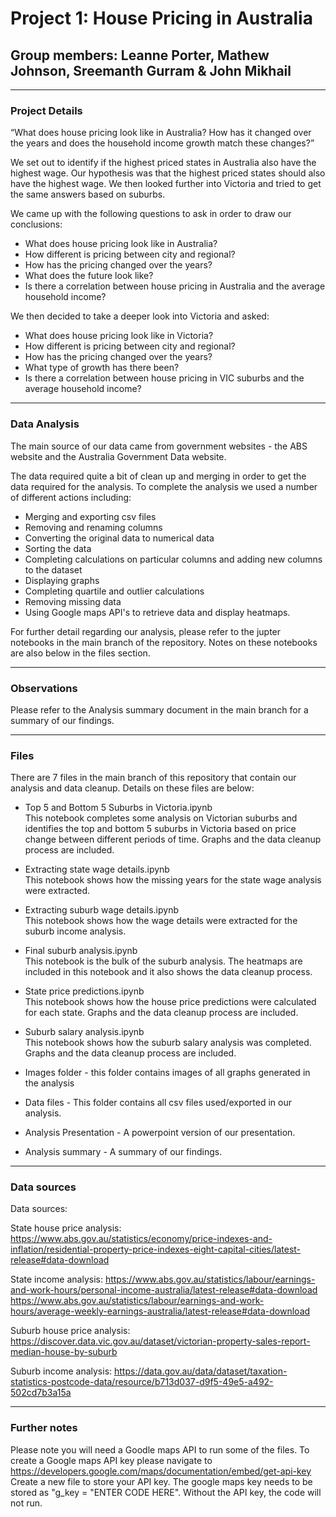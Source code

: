 # Project 1: House Pricing in Australia

## Group members: Leanne Porter, Mathew Johnson, Sreemanth Gurram & John Mikhail

---

### Project Details
“What does house pricing look like in Australia? How has it changed over the years and does the household income growth match these changes?”

We set out to identify if the highest priced states in Australia also have the highest wage. 
Our hypothesis was that the highest priced states should also have the highest wage.
We then looked further into Victoria and tried to get the same answers based on suburbs.

We came up with the following questions to ask in order to draw our conclusions:

* What does house pricing look like in Australia?
* How different is pricing between city and regional?
* How has the pricing changed over the years?
* What does the future look like?
* Is there a correlation between house pricing in Australia and the average household income?

We then decided to take a deeper look into Victoria and asked:
* What does house pricing look like in Victoria?
* How different is pricing between city and regional?
* How has the pricing changed over the years?
* What type of growth has there been?
* Is there a correlation between house pricing in VIC suburbs and the average household income?

----

### Data Analysis
The main source of our data came from government websites - the ABS website and the Australia Government Data website.

The data required quite a bit of clean up and merging in order to get the data required for the analysis.
To complete the analysis we used a number of different actions including:

* Merging and exporting csv files
* Removing and renaming columns
* Converting the original data to numerical data
* Sorting the data
* Completing calculations on particular columns and adding new columns to the dataset
* Displaying graphs
* Completing quartile and outlier calculations
* Removing missing data
* Using Google maps API's to retrieve data and display heatmaps.

For further detail regarding our analysis, please refer to the jupter notebooks in the main branch of the repository.
Notes on these notebooks are also below in the files section.

---
### Observations

Please refer to the Analysis summary document in the main branch for a summary of our findings.

---
### Files
There are 7 files in the main branch of this repository that contain our analysis and data cleanup.
Details on these files are below:

* Top 5 and Bottom 5 Suburbs in Victoria.ipynb 
<br />This notebook completes some analysis on Victorian suburbs and identifies the top and bottom 5 suburbs in Victoria based on price change between different periods of time. Graphs and the data cleanup process are included.
  
* Extracting state wage details.ipynb
<br />This notebook shows how the missing years for the state wage analysis were extracted.
  
* Extracting suburb wage details.ipynb
<br />This notebook shows how the wage details were extracted for the suburb income analysis.

* Final suburb analysis.ipynb
<br />This notebook is the bulk of the suburb analysis. The heatmaps are included in this notebook and it also shows the data cleanup process.

* State price predictions.ipynb 
<br />This notebook shows how the house price predictions were calculated for each state. Graphs and the data cleanup process are included.
  
* Suburb salary analysis.ipynb
<br />This notebook shows how the suburb salary analysis was completed. Graphs and the data cleanup process are included.
  
* Images folder - this folder contains images of all graphs generated in the analysis
* Data files - This folder contains all csv files used/exported in our analysis.
* Analysis Presentation - A powerpoint version of our presentation.
* Analysis summary - A summary of our findings.
 
 ---
### Data sources

Data sources:

State house price analysis:
https://www.abs.gov.au/statistics/economy/price-indexes-and-inflation/residential-property-price-indexes-eight-capital-cities/latest-release#data-download


State income analysis:
https://www.abs.gov.au/statistics/labour/earnings-and-work-hours/personal-income-australia/latest-release#data-download
https://www.abs.gov.au/statistics/labour/earnings-and-work-hours/average-weekly-earnings-australia/latest-release#data-download

Suburb house price analysis:
https://discover.data.vic.gov.au/dataset/victorian-property-sales-report-median-house-by-suburb

Suburb income analysis:
https://data.gov.au/data/dataset/taxation-statistics-postcode-data/resource/b713d037-d9f5-49e5-a492-502cd7b3a15a

---
### Further notes
Please note you will need a Goodle maps API to run some of the files.
To create a Google maps API key please navigate to https://developers.google.com/maps/documentation/embed/get-api-key
Create a new file to store your API key. The google maps key needs to be stored as "g_key = "ENTER CODE HERE". Without the API key, the code will not run.




